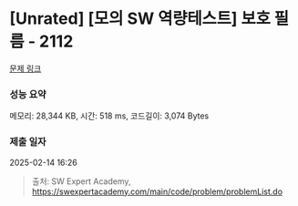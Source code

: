 # [Unrated] [모의 SW 역량테스트] 보호 필름 - 2112 

[문제 링크](https://swexpertacademy.com/main/code/problem/problemDetail.do?contestProbId=AV5V1SYKAaUDFAWu) 

### 성능 요약

메모리: 28,344 KB, 시간: 518 ms, 코드길이: 3,074 Bytes

### 제출 일자

2025-02-14 16:26



> 출처: SW Expert Academy, https://swexpertacademy.com/main/code/problem/problemList.do